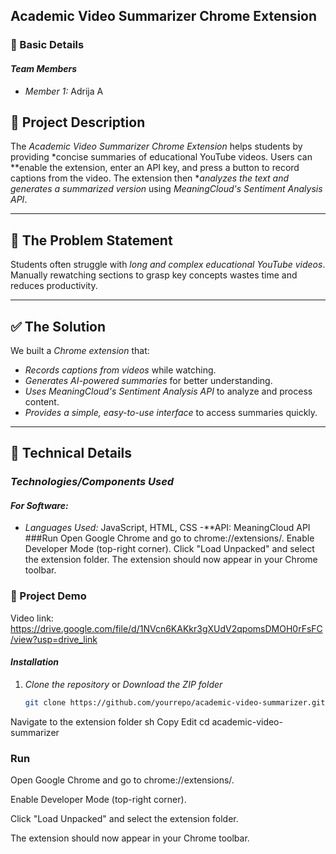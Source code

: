 ## Academic Video Summarizer Chrome Extension

### 🎯 Basic Details
#### *Team Members*
- *Member 1:* Adrija A
## 📌 Project Description
The *Academic Video Summarizer Chrome Extension* helps students by providing *concise summaries of educational YouTube videos. Users can **enable the extension, enter an API key, and press a button to record captions from the video. The extension then **analyzes the text and generates a summarized version* using *MeaningCloud's Sentiment Analysis API*.

---

## 🛑 The Problem Statement
Students often struggle with *long and complex educational YouTube videos*. Manually rewatching sections to grasp key concepts wastes time and reduces productivity.

---

## ✅ The Solution
We built a *Chrome extension* that:
- *Records captions from videos* while watching.
- *Generates AI-powered summaries* for better understanding.
- *Uses MeaningCloud's Sentiment Analysis API* to analyze and process content.
- *Provides a simple, easy-to-use interface* to access summaries quickly.

---

## 🔧 Technical Details

### *Technologies/Components Used*
#### *For Software:*
- *Languages Used:* JavaScript, HTML, CSS
-**API: MeaningCloud API
###Run
Open Google Chrome and go to chrome://extensions/.
Enable Developer Mode (top-right corner).
Click "Load Unpacked" and select the extension folder.
The extension should now appear in your Chrome toolbar.
### 🎥 Project Demo
Video link: https://drive.google.com/file/d/1NVcn6KAKkr3gXUdV2qpomsDMOH0rFsFC/view?usp=drive_link



#### *Installation*
1. *Clone the repository* or *Download the ZIP folder*  
   ```sh
   git clone https://github.com/yourrepo/academic-video-summarizer.git
Navigate to the extension folder
sh
Copy
Edit
cd academic-video-summarizer
### Run
Open Google Chrome and go to
chrome://extensions/.

Enable Developer Mode (top-right corner).

Click "Load Unpacked" and select the extension folder.

The extension should now appear in your Chrome toolbar.
